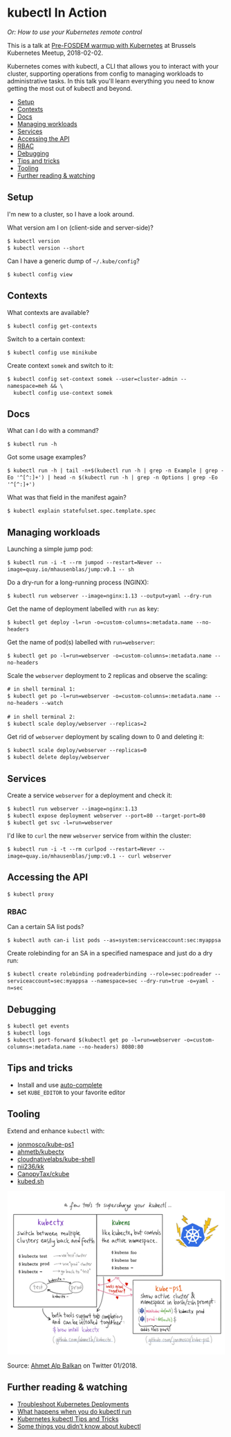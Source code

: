 # kubectl In Action

_Or: How to use your Kubernetes remote control_

This is a talk at [Pre-FOSDEM warmup with Kubernetes](https://www.meetup.com/Brussels-Kubernetes-Meetup/events/245974093/) at Brussels Kubernetes Meetup, 2018-02-02.

Kubernetes comes with kubectl, a CLI that allows you to interact with your cluster, supporting operations from config to managing workloads to administrative tasks. In this talk you'll learn everything you need to know getting the most out of kubectl and beyond.

- [Setup](#setup)
- [Contexts](#contexts)
- [Docs](#docs)
- [Managing workloads](#managing-workloads)
- [Services](#services)
- [Accessing the API](#accessing-the-api)
- [RBAC](#rbac)
- [Debugging](#debugging)
- [Tips and tricks](#tips-and-tricks)
- [Tooling](#tooling)
- [Further reading & watching](#further-reading-watching)

## Setup

I'm new to a cluster, so I have a look around.

What version am I on (client-side and server-side)?

```
$ kubectl version
$ kubectl version --short
```

Can I have a generic dump of `~/.kube/config`?

```
$ kubectl config view
```

## Contexts

What contexts are available?

```
$ kubectl config get-contexts
```

Switch to a certain context:

```
$ kubectl config use minikube
```

Create context `somek` and switch to it:

```
$ kubectl config set-context somek --user=cluster-admin --namespace=meh && \
  kubectl config use-context somek
```

## Docs

What can I do with a command?

```
$ kubectl run -h
```

Got some usage examples?

```
$ kubectl run -h | tail -n+$(kubectl run -h | grep -n Example | grep -Eo '^[^:]+') | head -n $(kubectl run -h | grep -n Options | grep -Eo '^[^:]+')
```

What was that field in the manifest again?

```
$ kubectl explain statefulset.spec.template.spec
```

## Managing workloads

Launching a simple jump pod:

```
$ kubectl run -i -t --rm jumpod --restart=Never --image=quay.io/mhausenblas/jump:v0.1 -- sh
```

Do a dry-run for a long-running process (NGINX):

```
$ kubectl run webserver --image=nginx:1.13 --output=yaml --dry-run
```

Get the name of deployment labelled with `run` as key:

```
$ kubectl get deploy -l=run -o=custom-columns=:metadata.name --no-headers
```

Get the name of pod(s) labelled with `run=webserver`:

```
$ kubectl get po -l=run=webserver -o=custom-columns=:metadata.name --no-headers
```

Scale the `webserver` deployment to 2 replicas and observe the scaling:

```
# in shell terminal 1:
$ kubectl get po -l=run=webserver -o=custom-columns=:metadata.name --no-headers --watch

# in shell terminal 2:
$ kubectl scale deploy/webserver --replicas=2
```

Get rid of `webserver` deployment by scaling down to 0 and deleting it:

```
$ kubectl scale deploy/webserver --replicas=0
$ kubectl delete deploy/webserver
```

## Services

Create a service `webserver` for a deployment and check it:

```
$ kubectl run webserver --image=nginx:1.13
$ kubectl expose deployment webserver --port=80 --target-port=80
$ kubectl get svc -l=run=webserver
```

I'd like to `curl` the new `webserver` service from within the cluster:

```
$ kubectl run -i -t --rm curlpod --restart=Never --image=quay.io/mhausenblas/jump:v0.1 -- curl webserver
```

## Accessing the API

```
$ kubectl proxy
```

### RBAC

Can a certain SA list pods?

```
$ kubectl auth can-i list pods --as=system:serviceaccount:sec:myappsa
```

Create rolebinding for an SA in a specified namespace and just do a dry run:

```
$ kubectl create rolebinding podreaderbinding --role=sec:podreader --serviceaccount=sec:myappsa --namespace=sec --dry-run=true -o=yaml -n=sec
```

## Debugging

```
$ kubectl get events
$ kubectl logs
$ kubectl port-forward $(kubectl get po -l=run=webserver -o=custom-columns=:metadata.name --no-headers) 8080:80
```

## Tips and tricks

- Install and use [auto-complete](https://kubernetes.io/docs/tasks/tools/install-kubectl/#enabling-shell-autocompletion)
- set `KUBE_EDITOR` to your favorite editor

## Tooling

Extend and enhance `kubectl` with:

- [jonmosco/kube-ps1](https://github.com/jonmosco/kube-ps1)
- [ahmetb/kubectx](https://github.com/ahmetb/kubectx)
- [cloudnativelabs/kube-shell](https://github.com/cloudnativelabs/kube-shell)
- [nii236/kk](https://github.com/nii236/kk)
- [CanopyTax/ckube](https://github.com/CanopyTax/ckube)
- [kubed.sh](http://kubed.sh/)

![extending kubectl](img/aab-twitter.jpg)

Source: [Ahmet Alp Balkan](https://twitter.com/ahmetb/status/949064018483802112) on Twitter 01/2018.


## Further reading & watching

- [Troubleshoot Kubernetes Deployments](https://docs.bitnami.com/kubernetes/how-to/troubleshoot-kubernetes-deployments/)
- [What happens when you do kubectl run](https://github.com/jamiehannaford/what-happens-when-k8s/blob/master/README.md)
- [Kubernetes kubectl Tips and Tricks](https://coreos.com/blog/kubectl-tips-and-tricks)
- [Some things you didn’t know about kubectl](http://blog.kubernetes.io/2015/10/some-things-you-didnt-know-about-kubectl_28.html)
